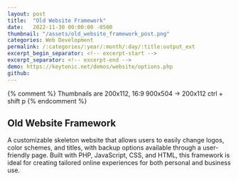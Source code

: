 ```yaml
---
layout: post
title:  "Old Website Framework"
date:   2022-11-30 00:00:00 -0500
thumbnail: "/assets/old_website_framework_post.png"
categories: Web Development
permalink: /:categories/:year/:month/:day/:title:output_ext
excerpt_begin_separator: <!-- excerpt-start -->
excerpt_separator: <!-- excerpt-end -->
demo: https://keytonic.net/demos/website/options.php
github:
---
```

{% comment %} 
    Thumbnails are 200x112, 16:9
    900x504 -> 200x112 ctrl + shift p
{% endcomment %}

## Old Website Framework
<!-- excerpt-start -->
A customizable skeleton website that allows users to easily change logos, color schemes, and titles, with backup options available through a user-friendly page. Built with PHP, JavaScript, CSS, and HTML, this framework is ideal for creating tailored online experiences for both personal and business use.<!-- excerpt-end -->
